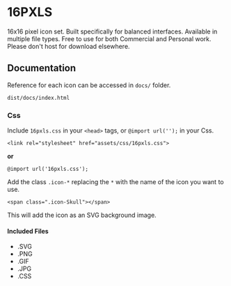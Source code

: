 # 16PXLS

16x16 pixel icon set. Built specifically for balanced interfaces. Available in multiple file types. Free to use for both Commercial and Personal work. Please don't host for download elsewhere.

## Documentation

Reference for each icon can be accessed in `docs/` folder.

`dist/docs/index.html`

### Css

Include `16pxls.css` in your `<head>` tags, or `@import url('');` in your Css.

`<link rel="stylesheet" href="assets/css/16pxls.css">`

**or**

`@import url('16pxls.css');`

Add the class `.icon-*` replacing the `*` with the name of the icon you want to use.

`<span class=".icon-Skull"></span>`

This will add the icon as an SVG background image.

#### Included Files

- .SVG
- .PNG
- .GIF
- .JPG
- .CSS
